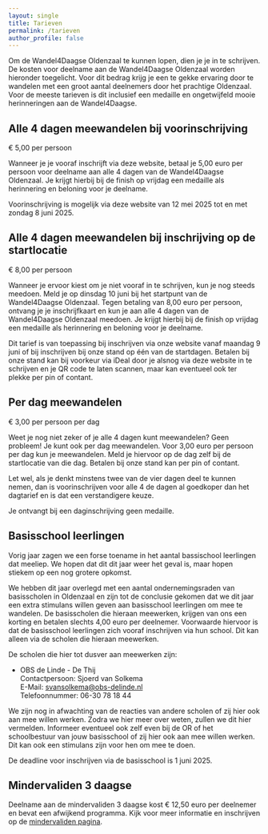 ```yaml
---
layout: single
title: Tarieven
permalink: /tarieven
author_profile: false
---
```


Om de Wandel4Daagse Oldenzaal te kunnen lopen, dien je je in te schrijven. De kosten voor deelname aan de Wandel4Daagse Oldenzaal worden hieronder toegelicht. Voor dit bedrag krijg je een te gekke ervaring door te wandelen met een groot aantal deelnemers door het prachtige Oldenzaal. Voor de meeste tarieven is dit inclusief een medaille en ongetwijfeld mooie herinneringen aan de Wandel4Daagse.  

## Alle 4 dagen meewandelen bij voorinschrijving

€ 5,00 per persoon  

Wanneer je je vooraf inschrijft via deze website, betaal je 5,00 euro per persoon voor deelname aan alle 4 dagen van de Wandel4Daagse Oldenzaal. Je krijgt hierbij bij de finish op vrijdag een medaille als herinnering en beloning voor je deelname.  

Voorinschrijving is mogelijk via deze website van 12 mei 2025 tot en met zondag 8 juni 2025.  

## Alle 4 dagen meewandelen bij inschrijving op de startlocatie

€ 8,00 per persoon  

Wanneer je ervoor kiest om je niet vooraf in te schrijven, kun je nog steeds meedoen. Meld je op dinsdag 10 juni bij het startpunt van de Wandel4Daagse Oldenzaal. Tegen betaling van 8,00 euro per persoon, ontvang je je inschrijfkaart en kun je aan alle 4 dagen van de Wandel4Daagse Oldenzaal meedoen. Je krijgt hierbij bij de finish op vrijdag een medaille als herinnering en beloning voor je deelname.  

Dit tarief is van toepassing bij inschrijven via onze website vanaf maandag 9 juni of bij inschrijven bij onze stand op één van de startdagen. Betalen bij onze stand kan bij voorkeur via iDeal door je alsnog via deze website in te schrijven en je QR code te laten scannen, maar kan eventueel ook ter plekke per pin of contant.  

## Per dag meewandelen

€ 3,00 per persoon per dag  

Weet je nog niet zeker of je alle 4 dagen kunt meewandelen? Geen probleem! Je kunt ook per dag meewandelen. Voor 3,00 euro per persoon per dag kun je meewandelen. Meld je hiervoor op de dag zelf bij de startlocatie van die dag. Betalen bij onze stand kan per pin of contant.  

Let wel, als je denkt minstens twee van de vier dagen deel te kunnen nemen, dan is voorinschrijven voor alle 4 de dagen al goedkoper dan het dagtarief en is dat een verstandigere keuze.  

Je ontvangt bij een daginschrijving geen medaille.  

## Basisschool leerlingen

Vorig jaar zagen we een forse toename in het aantal bassischool leerlingen dat meeliep. We hopen dat dit dit jaar weer het geval is, maar hopen stiekem op een nog grotere opkomst. 

We hebben dit jaar overlegd met een aantal ondernemingsraden van basisscholen in Oldenzaal en zijn tot de conclusie gekomen dat we dit jaar een extra stimulans willen geven aan basisschool leerlingen om mee te wandelen. De basisscholen die hieraan meewerken, krijgen van ons een korting en betalen slechts 4,00 euro per deelnemer. Voorwaarde hiervoor is dat de basisschool leerlingen zich vooraf inschrijven via hun school. Dit kan alleen via de scholen die hieraan meewerken.  

De scholen die hier tot dusver aan meewerken zijn:

- OBS de Linde - De Thij  
  Contactpersoon: Sjoerd van Solkema  
  E-Mail: svansolkema@obs-delinde.nl  
  Telefoonnummer: 06-30 78 18 44  

We zijn nog in afwachting van de reacties van andere scholen of zij hier ook aan mee willen werken. Zodra we hier meer over weten, zullen we dit hier vermelden. Informeer eventueel ook zelf even bij de OR of het schoolbestuur van jouw basisschool of zij hier ook aan mee willen werken. Dit kan ook een stimulans zijn voor hen om mee te doen.  

De deadline voor inschrijven via de basisschool is 1 juni 2025.  

## Mindervaliden 3 daagse

Deelname aan de mindervaliden 3 daagse kost € 12,50 euro per deelnemer en bevat een afwijkend programma. Kijk voor meer informatie en inschrijven op de [mindervaliden pagina](/routes/mindervalide).  